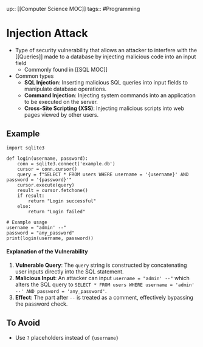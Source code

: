 up:: [[Computer Science MOC]]
tags:: #Programming  
# Injection Attack
- Type of security vulnerability that allows an attacker to interfere with the [[Queries]] made to a database by injecting malicious code into an input field
	- Commonly found in [[SQL MOC]]
- Common types
	- **SQL Injection**: Inserting malicious SQL queries into input fields to manipulate database operations.
	- **Command Injection**: Injecting system commands into an application to be executed on the server.
	- **Cross-Site Scripting (XSS)**: Injecting malicious scripts into web pages viewed by other users.
## Example
```
import sqlite3

def login(username, password):
    conn = sqlite3.connect('example.db')
    cursor = conn.cursor()
    query = f"SELECT * FROM users WHERE username = '{username}' AND password = '{password}'"
    cursor.execute(query)
    result = cursor.fetchone()
    if result:
        return "Login successful"
    else:
        return "Login failed"

# Example usage
username = "admin' --"
password = "any_password"
print(login(username, password))

```
#### Explanation of the Vulnerability
1. **Vulnerable Query**: The `query` string is constructed by concatenating user inputs directly into the SQL statement.
2. **Malicious Input**: An attacker can input `username = "admin' --"` which alters the SQL query to `SELECT * FROM users WHERE username = 'admin' --' AND password = 'any_password'`.
3. **Effect**: The part after `--` is treated as a comment, effectively bypassing the password check.
## To Avoid
- Use `?` placeholders instead of `{username}`